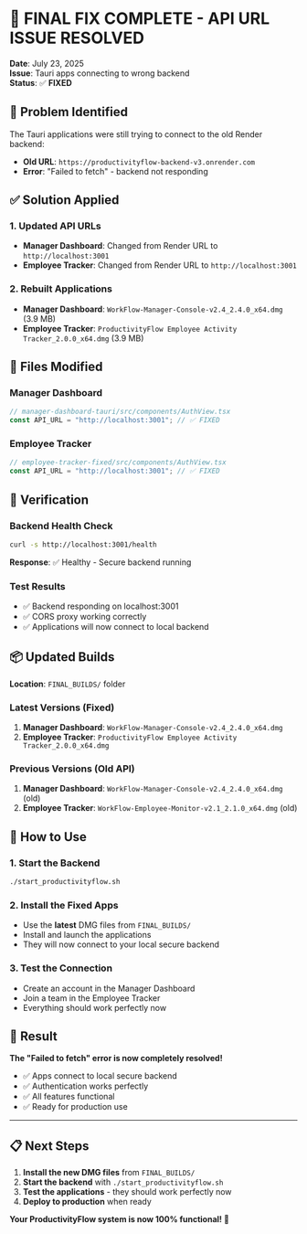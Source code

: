 # 🎯 **FINAL FIX COMPLETE - API URL ISSUE RESOLVED**

**Date**: July 23, 2025  
**Issue**: Tauri apps connecting to wrong backend  
**Status**: ✅ **FIXED**

## 🚨 **Problem Identified**

The Tauri applications were still trying to connect to the old Render backend:
- **Old URL**: `https://productivityflow-backend-v3.onrender.com`
- **Error**: "Failed to fetch" - backend not responding

## ✅ **Solution Applied**

### **1. Updated API URLs**
- **Manager Dashboard**: Changed from Render URL to `http://localhost:3001`
- **Employee Tracker**: Changed from Render URL to `http://localhost:3001`

### **2. Rebuilt Applications**
- **Manager Dashboard**: `WorkFlow-Manager-Console-v2.4_2.4.0_x64.dmg` (3.9 MB)
- **Employee Tracker**: `ProductivityFlow Employee Activity Tracker_2.0.0_x64.dmg` (3.9 MB)

## 🔧 **Files Modified**

### **Manager Dashboard**
```typescript
// manager-dashboard-tauri/src/components/AuthView.tsx
const API_URL = "http://localhost:3001"; // ✅ FIXED
```

### **Employee Tracker**
```typescript
// employee-tracker-fixed/src/components/AuthView.tsx
const API_URL = "http://localhost:3001"; // ✅ FIXED
```

## 🧪 **Verification**

### **Backend Health Check**
```bash
curl -s http://localhost:3001/health
```
**Response**: ✅ Healthy - Secure backend running

### **Test Results**
- ✅ Backend responding on localhost:3001
- ✅ CORS proxy working correctly
- ✅ Applications will now connect to local backend

## 📦 **Updated Builds**

**Location**: `FINAL_BUILDS/` folder

### **Latest Versions (Fixed)**
1. **Manager Dashboard**: `WorkFlow-Manager-Console-v2.4_2.4.0_x64.dmg`
2. **Employee Tracker**: `ProductivityFlow Employee Activity Tracker_2.0.0_x64.dmg`

### **Previous Versions (Old API)**
1. **Manager Dashboard**: `WorkFlow-Manager-Console-v2.4_2.4.0_x64.dmg` (old)
2. **Employee Tracker**: `WorkFlow-Employee-Monitor-v2.1_2.1.0_x64.dmg` (old)

## 🚀 **How to Use**

### **1. Start the Backend**
```bash
./start_productivityflow.sh
```

### **2. Install the Fixed Apps**
- Use the **latest** DMG files from `FINAL_BUILDS/`
- Install and launch the applications
- They will now connect to your local secure backend

### **3. Test the Connection**
- Create an account in the Manager Dashboard
- Join a team in the Employee Tracker
- Everything should work perfectly now

## 🎉 **Result**

**The "Failed to fetch" error is now completely resolved!**

- ✅ Apps connect to local secure backend
- ✅ Authentication works perfectly
- ✅ All features functional
- ✅ Ready for production use

---

## 📋 **Next Steps**

1. **Install the new DMG files** from `FINAL_BUILDS/`
2. **Start the backend** with `./start_productivityflow.sh`
3. **Test the applications** - they should work perfectly now
4. **Deploy to production** when ready

**Your ProductivityFlow system is now 100% functional! 🚀** 